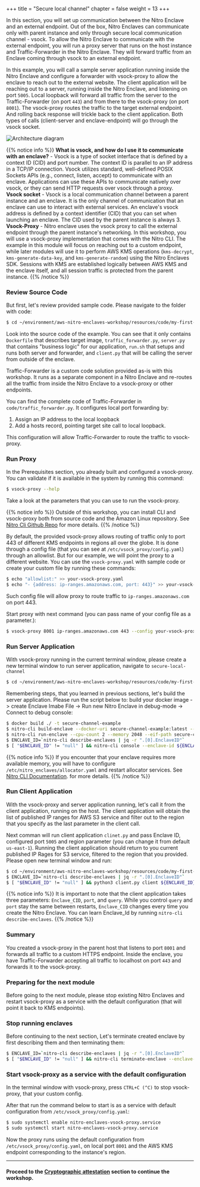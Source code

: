 +++
title = "Secure local channel"
chapter = false
weight = 13
+++

In this section, you will set up communication between the Nitro Enclave and an external endpoint. Out of the box, Nitro Enclaves can communicate only with parent instance and only through secure local communication channel - vsock. To allow the Nitro Enclave to communicate with the external endpoint, you will run a proxy server that runs on the host instance and Traffic-Forwarder in the Nitro Enclave. They will forward traffic from an Enclave coming through vsock to an external endpoint.

In this example, you will call a sample server application running inside the Nitro Enclave and configure a forwarder with vsock-proxy to allow the enclave to reach out to the external website.
The client application will be reaching out to a server, running inside the Nitro Enclave, and listening on port `5005`. Local loopback will forward all traffic from the server to the Traffic-Forwarder (on port `443`) and from there to the vsock-proxy (on port `8001`). The vsock-proxy routes the traffic to the target external endpoint. And rolling back response will trickle back to the client application. Both types of calls (client-server and enclave-endpoint) will go through the vsock socket.

![Architecture diagram](/images/secure-local-channel-arch.png)


{{% notice info %}}
**What is vsock, and how do I use it to communicate with an enclave?** - Vsock is a type of socket interface that is defined by a context ID (CID) and port number. The context ID is parallel to an IP address in a TCP/IP connection. Vsock utilizes standard, well-defined POSIX Sockets APIs (e.g., connect, listen, accept) to communicate with an enclave. Applications can use these APIs to communicate natively over vsock, or they can send HTTP requests over vsock through a proxy.  
**Vsock socket** - Vsock is a local communication channel between a parent instance and an enclave. It is the only channel of communication that an enclave can use to interact with external services. An enclave's vsock address is defined by a context identifier (CID) that you can set when launching an enclave. The CID used by the parent instance is always 3.  
**Vsock-Proxy** - Nitro enclave uses the vsock proxy to call the external endpoint through the parent instance's networking. In this workshop, you will use a vsock-proxy implementation that comes with the Nitro CLI. The example in this module will focus on reaching out to a custom endpoint, while later modules will use it to perform AWS KMS operations (`kms-decrypt`, `kms-generate-data-key`, and `kms-generate-random`) using the Nitro Enclaves SDK. Sessions with KMS are established logically between AWS KMS and the enclave itself, and all session traffic is protected from the parent instance.
{{% /notice %}}


### Review Source Code

But first, let's review provided sample code. Please navigate to the folder with code:

```sh
$ cd ~/environment/aws-nitro-enclaves-workshop/resources/code/my-first-enclave/secure-local-channel/
```

Look into the source code of the example. You can see that it only contains `Dockerfile` that describes target image, `traffic_forwarder.py`, `server.py` that contains "business logic" for our application, `run.sh` that setups and runs both server and forwarder, and `client.py` that will be calling the server from outside of the enclave.
 
Traffic-Forwarder is a custom code solution provided as-is with this workshop. It runs as a separate component in a Nitro Enclave and re-routes all the traffic from inside the Nitro Enclave to a vsock-proxy or other endpoints. 

You can find the complete code of Traffic-Forwarder in `code/traffic_forwarder.py`. It configures local port forwarding by:
1. Assign an IP address to the local loopback 
1. Add a hosts record, pointing target site call to local loopback.

This configuration will allow Traffic-Forwarder to route the traffic to vsock-proxy.


### Run Proxy
In the Prerequisites section, you already built and configured a vsock-proxy. You can validate if it is available in the system by running this command:
```sh
$ vsock-proxy --help
```
Take a look at the parameters that you can use to run the vsock-proxy.

{{% notice info %}}
Outside of this workshop, you can install CLI and vsock-proxy both from source code and the Amazon Linux repository. See [Nitro Cli Github Repo](https://github.com/aws/aws-nitro-enclaves-cli) for more details.
{{% /notice %}}

By default, the provided vsock-proxy allows routing of traffic only to port 443 of different KMS endpoints in regions all over the globe. It is done through a config file (that you can see at `/etc/vsock_proxy/config.yaml`) through an allowlist. But for our example, we will point the proxy to a different website. You can use the `vsock-proxy.yaml` with sample code or create your custom file by running these commands:

```sh
$ echo "allowlist:" >> your-vsock-proxy.yaml
$ echo "- {address: ip-ranges.amazonaws.com, port: 443}" >> your-vsock-proxy.yaml
```

Such config file will allow proxy to route traffic to `ip-ranges.amazonaws.com` on port 443.

Start proxy with next command (you can pass name of your config file as a parameter.):

```sh
$ vsock-proxy 8001 ip-ranges.amazonaws.com 443 --config your-vsock-proxy.yaml
```

### Run Server Application 
With vsock-proxy running in the current terminal window, please create a new terminal window to run server application, navigate to `secure-local-channel`

```sh
$ cd ~/environment/aws-nitro-enclaves-workshop/resources/code/my-first-enclave/secure-local-channel/
```
Remembering steps, that you learned in previous sections, let's build the server application. Please run the script below to: build your docker image -> create Enclave Imabe File -> Run new Nitro Enclave in debug-mode -> Connect to debug console:
```sh
$ docker build ./ -t secure-channel-example
$ nitro-cli build-enclave --docker-uri secure-channel-example:latest --output-file secure-channel-example.eif
$ nitro-cli run-enclave --cpu-count 2 --memory 2048 --eif-path secure-channel-example.eif --debug-mode
$ ENCLAVE_ID=`nitro-cli describe-enclaves | jq -r ".[0].EnclaveID"`
$ [ "$ENCLAVE_ID" != "null" ] && nitro-cli console --enclave-id ${ENCLAVE_ID}
```

{{% notice info %}}
If you encounter that your enclave requires more available memory, you will have to configure `/etc/nitro_enclaves/allocator.yaml` and restart allocator services. See [Nitro CLI Documentation](https://github.com/aws/aws-nitro-enclaves-cli). for more details.
{{% /notice %}}

### Run Client Application
With the vsock-proxy and server application running, let's call it from the client application, running on the host. The client application will obtain the list of published IP ranges for AWS S3 service and filter out to the region that you specify as the last parameter in the client call. 

Next comman will run client application `clinet.py` and pass Enclave ID, configured port `5005` and region parameter (you can change it from default `us-east-1`). Running the client application should return to you current published IP Rages for S3 service, filtered to the region that you provided. Please open new terminal window and run:

```sh
$ cd ~/environment/aws-nitro-enclaves-workshop/resources/code/my-first-enclave/secure-local-channel/
$ ENCLAVE_ID=`nitro-cli describe-enclaves | jq -r ".[0].EnclaveID"`
$ [ "$ENCLAVE_ID" != "null" ] && python3 client.py client ${ENCLAVE_ID}  5005 "us-east-1"
```


{{% notice info %}}
It is important to note that the client application takes three parameters: `Enclave_CID`, `port`, and `query`. While you control `query` and `port` stay the same between restarts, `Enclave_CID` changes every time you create the Nitro Enclave. You can learn Enclave_Id by running `nitro-cli describe-enclaves`.
{{% /notice %}}

### Summary
You created a vsock-proxy in the parent host that listens to port `8001` and forwards all traffic to a custom HTTPS endpoint. Inside the enclave, you have Traffic-Forwarder accepting all traffic to localhost on port `443` and forwards it to the vsock-proxy.  

### Preparing for the next module
Before going to the next module, please stop existing Nitro Enclaves and restart vsock-proxy as a service with the default configuration (that will point it back to KMS endpoints).

### Stop running enclaves
Before continuing to the next section, Let's terminate created enclave by first describing them and then terminating them:
```sh
$ ENCLAVE_ID=`nitro-cli describe-enclaves | jq -r ".[0].EnclaveID"`
$ [ "$ENCLAVE_ID" != "null" ] && nitro-cli terminate-enclave --enclave-id ${ENCLAVE_ID}
```
### Start vsock-proxy as a service with the default configuration
In the terminal window with vsock-proxy, press `CTRL+C (^C)` to stop vsock-proxy, that your custom config.

After that run the command below to start is as a service with default configuration from `/etc/vsock_proxy/config.yaml`:
```sh
$ sudo systemctl enable nitro-enclaves-vsock-proxy.service
$ sudo systemctl start nitro-enclaves-vsock-proxy.service
```
Now the proxy runs using the default configuration from `/etc/vsock_proxy/config.yaml`, on local port `8001` and the AWS KMS endpoint corresponding to the instance's region.

---
#### Proceed to the [Cryptographic attestation](cryptographic-attestation.html) section to continue the workshop.
